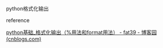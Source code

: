 python格式化输出









reference

[python基础_格式化输出（%用法和format用法） - fat39 - 博客园 (cnblogs.com)](https://www.cnblogs.com/fat39/p/7159881.html)

